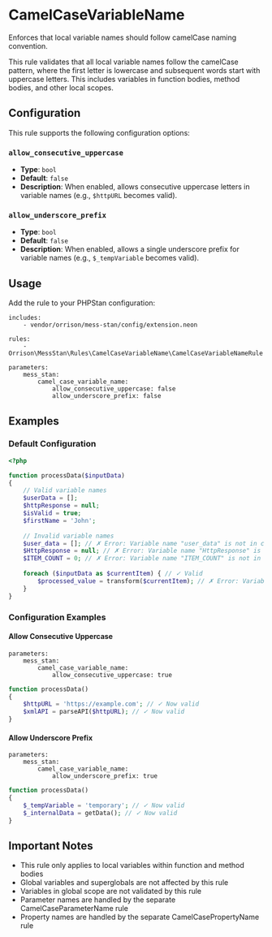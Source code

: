 # CamelCaseVariableName

Enforces that local variable names should follow camelCase naming convention.

This rule validates that all local variable names follow the camelCase pattern, where the first letter is lowercase and subsequent words start with uppercase letters. This includes variables in function bodies, method bodies, and other local scopes.

## Configuration

This rule supports the following configuration options:

### `allow_consecutive_uppercase`
- **Type**: `bool`
- **Default**: `false`
- **Description**: When enabled, allows consecutive uppercase letters in variable names (e.g., `$httpURL` becomes valid).

### `allow_underscore_prefix`
- **Type**: `bool`
- **Default**: `false`
- **Description**: When enabled, allows a single underscore prefix for variable names (e.g., `$_tempVariable` becomes valid).

## Usage

Add the rule to your PHPStan configuration:

```neon
includes:
    - vendor/orrison/mess-stan/config/extension.neon

rules:
    - Orrison\MessStan\Rules\CamelCaseVariableName\CamelCaseVariableNameRule

parameters:
    mess_stan:
        camel_case_variable_name:
            allow_consecutive_uppercase: false
            allow_underscore_prefix: false
```

## Examples

### Default Configuration

```php
<?php

function processData($inputData) 
{
    // Valid variable names
    $userData = [];
    $httpResponse = null;
    $isValid = true;
    $firstName = 'John';
    
    // Invalid variable names
    $user_data = []; // ✗ Error: Variable name "user_data" is not in camelCase.
    $HttpResponse = null; // ✗ Error: Variable name "HttpResponse" is not in camelCase.
    $ITEM_COUNT = 0; // ✗ Error: Variable name "ITEM_COUNT" is not in camelCase.
    
    foreach ($inputData as $currentItem) { // ✓ Valid
        $processed_value = transform($currentItem); // ✗ Error: Variable name "processed_value" is not in camelCase.
    }
}
```

### Configuration Examples

#### Allow Consecutive Uppercase

```neon
parameters:
    mess_stan:
        camel_case_variable_name:
            allow_consecutive_uppercase: true
```

```php
function processData() 
{
    $httpURL = 'https://example.com'; // ✓ Now valid
    $xmlAPI = parseAPI($httpURL); // ✓ Now valid
}
```

#### Allow Underscore Prefix

```neon
parameters:
    mess_stan:
        camel_case_variable_name:
            allow_underscore_prefix: true
```

```php
function processData() 
{
    $_tempVariable = 'temporary'; // ✓ Now valid
    $_internalData = getData(); // ✓ Now valid
}
```

## Important Notes

- This rule only applies to local variables within function and method bodies
- Global variables and superglobals are not affected by this rule
- Variables in global scope are not validated by this rule
- Parameter names are handled by the separate CamelCaseParameterName rule
- Property names are handled by the separate CamelCasePropertyName rule
